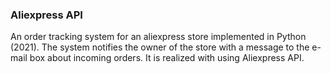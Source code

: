 ### Aliexpress API
An order tracking system for an aliexpress store implemented in Python (2021).
The system notifies the owner of the store with a message to the e-mail box about incoming orders. 
It is realized with using Aliexpress API.
